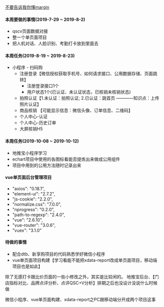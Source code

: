 [不要告诉我你懂margin](http://www.hicss.net/do-not-tell-me-you-understand-margin/)

#### 本周要做的事情(2019-7-29 ~ 2019-8-2)
- qscv页面数据对接 
- 整一个单页面项目
- 把人机对话、人脸识别、考勤打卡放到里面去

#### 本周任务(2019-8-19 ~  2019-8-23)

- 小程序 - 扫码购
    - 注册登录【微信授权获取手机号、如何请求接口、公用数据存储、页面跳转】
        - 注册登录接口1个
        - 用户状态1个(已认证、未认证状态，已核销未核销状态)
    - 拍照认证【1.未认证：拍照认证; 2.已认证：跳首页 ————知识点：上传照片认证】
    - 商品核销 【可能显示信息：微信头像、订单信息、二维码】
    - 个人中心-认证
    - 个人中心-历史订单
    - 大屏核销H5 


#### 本周任务(2019-10-08 ~ 2019-10-12)
- 地推宝小程序学习
- echart项目中使用的各图标看能否提炼出来做成公用组件
- 项目中用到的公用方法随时记录出来


#### vue单页面后台管理项目
- "axios": "0.18.1",
- "element-ui": "2.7.2",
- "js-cookie": "2.2.0",
- "normalize.css": "7.0.0",
- "nprogress": "0.2.0",
- "path-to-regexp": "2.4.0",
- "vue": "2.6.10",
- "vue-router": "3.0.6",
- "vuex": "3.1.0"

#### 待做的事情
- 配合dtb、新享购项目的代码熟悉学好微信小程序
- vue单页面项目构建【学习看能不能把xdata-report改成单页面项目，移动端项目也是如此】


除了无感打卡跟比价页面的一些小修改之外，其实是比较闲的。
地推宝后台、【门店指标对比、品牌点评分析、点评QSC+V分析】排期之后也没设计没说什么时候做

微信小程序、vue单页面构建、xdata-report之PC跟移动端分开成两个项目这事






